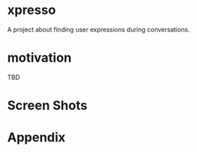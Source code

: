 # xpresso
A project about finding user expressions during conversations.

# motivation
TBD

# Screen Shots

# Appendix